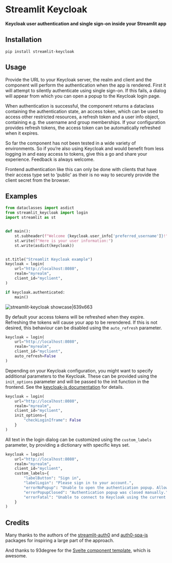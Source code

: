 # Streamlit Keycloak
**Keycloak user authentication and single sign-on inside your Streamlit app**

## Installation
`pip install streamlit-keycloak`

## Usage
Provide the URL to your Keycloak server, the realm and client and the component will perform the authentication when the app is rendered. First it will attempt to silently authenticate using single sign-on. If this fails, a dialog will appear from which you can open a popup to the Keycloak login page.

When authentication is successful, the component returns a dataclass containing the authentication state, an access token, which can be used to access other restricted resources, a refresh token and a user info object, containing e.g. the username and group memberships. If your configuration provides refresh tokens, the access token can be automatically refreshed when it expires.

So far the component has not been tested in a wide variety of environments. So if you’re also using Keycloak and would benefit from less logging in and easy access to tokens, give this a go and share your experience. Feedback is always welcome.

Frontend authentication like this can only be done with clients that have their access type set to ‘public’ as their is no way to securely provide the client secret from the browser.

## Examples
```python
from dataclasses import asdict
from streamlit_keycloak import login
import streamlit as st


def main():
    st.subheader(f"Welcome {keycloak.user_info['preferred_username']}!")
    st.write(f"Here is your user information:")
    st.write(asdict(keycloak))


st.title("Streamlit Keycloak example")
keycloak = login(
    url="http://localhost:8080",
    realm="myrealm",
    client_id="myclient",
)

if keycloak.authenticated:
    main()
```
![streamlit-keycloak showcase|639x663](https://github.com/bleumink/streamlit-keycloak/blob/master/example.gif?raw=true)

By default your access tokens will be refreshed when they expire. Refreshing the tokens will cause your app to be rerendered. If this is not desired, this behaviour can be disabled using the ```auto_refresh``` parameter.

```python
keycloak = login(    
    url="http://localhost:8080",
    realm="myrealm",
    client_id="myclient",
    auto_refresh=False
)
```

Depending on your Keycloak configuration, you might want to specify additional parameters to the Keycloak. These can be provided using the ```init_options``` parameter and will be passed to the init function in the frontend. See the [keycloak-js documentation](https://www.keycloak.org/docs/latest/securing_apps/index.html#_javascript_adapter) for details.

```python
keycloak = login(    
    url="http://localhost:8080",
    realm="myrealm",
    client_id="myclient",
    init_options={
        "checkLoginIframe": False
    }
)
```

All text in the login dialog can be customized using the ```custom_labels``` parameter, by providing a dictionary with specific keys set.

```python
keycloak = login(    
    url="http://localhost:8080",
    realm="myrealm",
    client_id="myclient",
    custom_labels={
        "labelButton": "Sign in",
        "labelLogin": "Please sign in to your account.",
        "errorNoPopup": "Unable to open the authentication popup. Allow popups and refresh the page to proceed.",
        "errorPopupClosed": "Authentication popup was closed manually.",
        "errorFatal": "Unable to connect to Keycloak using the current configuration."   
    }
)
```

## Credits
Many thanks to the authors of the [streamlit-auth0](https://github.com/conradbez/streamlit-auth0) and [auth0-spa-js](https://github.com/auth0/auth0-spa-js) packages for inspiring a large part of the approach.

And thanks to 93degree for the [Svelte component template](https://github.com/93degree/streamlit-component-svelte-template), which is awesome.